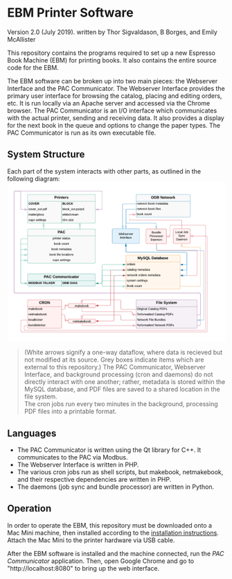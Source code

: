 # EBM Printer Software
Version 2.0 (July 2019). written by Thor Sigvaldason, B Borges, and Emily McAllister

This repository contains the programs required to set up a new Espresso Book Machine (EBM) for printing books. It also contains the entire source code for the EBM. 

The EBM software can be broken up into two main pieces: the Webserver Interface and the PAC Communicator. The Webserver Interface provides the primary user interface for browsing the catalog, placing and editing orders, etc. It is run locally via an Apache server and accessed via the Chrome browser. The PAC Communicator is an I/O interface which communicates with the actual printer, sending and receiving data. It also provides a display for the next book in the queue and options to change the paper types. The PAC Communicator is run as its own executable file.


## System Structure
Each part of the system interacts with other parts, as outlined in the following diagram:
![diagram of the system structure](Dataflow_Structure.png)
>(White arrows signify a one-way dataflow, where data is recieved but not modified at its source. Grey boxes indicate items which are external to this repository.)
The PAC Communicator, Webserver Interface, and background processing (cron and daemons) do not directly interact with one another; rather, metadata is stored within the MySQL database, and PDF files are saved to a shared location in the file system.  
The cron jobs run every two minutes in the background, processing PDF files into a printable format. 

## Languages
- The PAC Communicator is written using the Qt library for C++. It communicates to the PAC via Modbus. 
- The Webserver Interface is written in PHP.
- The various cron jobs run as shell scripts, but  makebook, netmakebook, and their respective dependencies are written in PHP.
- The daemons (job sync and bundle processor) are written in Python. 

## Operation

In order to operate the EBM, this repository must be downloaded onto a Mac Mini machine, then installed according to the [installation instructions](installation.md). Attach the Mac Mini to the printer hardware via USB cable. 

After the EBM software is installed and the machine connected, run the *PAC Communicator* application. Then, open Google Chrome and go to "http://localhost:8080" to bring up the web interface. 
